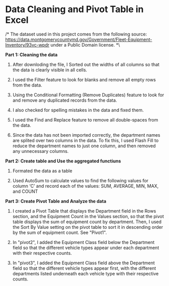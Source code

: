 # Data Cleaning and Pivot Table in Excel

/* The dataset used in this project comes from the following source: https://data.montgomerycountymd.gov/Government/Fleet-Equipment-Inventory/93vc-wpdr under a Public Domain license. *\

**Part 1: Cleaning the data**

1. After downloding the file, I Sorted out the widths of all columns so that the data is clearly visible in all cells.

2. I used the Filter feature to look for blanks and remove all empty rows from the data.

3. Using the Conditional Formatting (Remove Duplicates) feature to look for and remove any duplicated records from the data.

4. I also checked for spelling mistakes in the data and fixed them.

5. I used the Find and Replace feature to remove all double-spaces from the data.
 
6.  Since the data has not been imported correctly, the department names are splited over two columns in the data. To fix this, I used Flash Fill to reduce the department names to just one column, and then removed any unnecessary columns.


**Part 2: Create table and Use the aggregated functiuns**

1. Formated the data as a table

2. Used AutoSum to calculate values to find the following values for column ‘C’ and record each of the values:
SUM, AVERAGE, MIN, MAX, and COUNT


**Part 3: Create Pivot Table and Analyze the data**

1. I created a Pivot Table that displays the Department field in the Rows section, and the Equipment Count in the Values section, so that the pivot table displays the sum of equipment count by department. Then, I used the Sort By Value setting on the pivot table to sort it in descending order by the sum of equipment count. See "Pivot1".

2. In "pivot2", I added the Equipment Class field below the Department field so that the different vehicle types appear under each department with their respective counts.

3. In "pivot3", I added the Equipment Class field above the Department field so that the different vehicle types appear first, with the different departments listed underneath each vehicle type with their respective counts.



